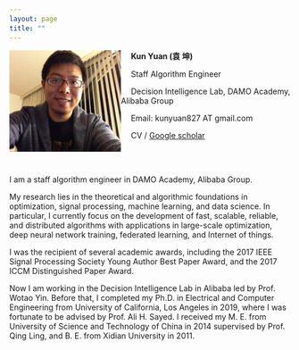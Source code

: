 ```yaml
---
layout: page
title: ""
---
```


<img src="https://github.com/kunyuan827/kunyuan827.github.io/raw/master/images/KunYuan.jpg" alt="kunyuan" align="left" width="200"/>

<!-- ![Swiss Alps](https://user-images.githubusercontent.com/4943215/55412536-edbba180-5567-11e9-9c70-6d33bca3f8ed.jpg) -->

<!-- <img src="https://github.com/kunyuan827/kunyuan827.github.io/blob/master/images/KunYuan.PNG" alt="kunyuan" align="right" width="200"/> -->

<!-- ![avatar-w70](https://github.com/kunyuan827/kunyuan827.github.io/raw/master/images/KunYuan.jpg) -->

&emsp; **Kun Yuan (袁 坤)**

&emsp; Staff Algorithm Engineer

&emsp; Decision Intelligence Lab, DAMO Academy, Alibaba Group

&emsp; Email: kunyuan827 AT gmail.com

&emsp; CV / [Google scholar](https://scholar.google.com/citations?user=aMnHLz4AAAAJ&hl=en) 

<br>

<br>

I am a staff algorithm engineer in DAMO Academy, Alibaba Group. 

My research lies in the theoretical and algorithmic foundations in optimization, signal processing, machine learning, and data science. In particular, I currently focus on the development of fast, scalable, reliable, and distributed algorithms with applications in large-scale optimization, deep neural network training, federated learning, and Internet of things.  

I was the recipient of several academic awards, including the 2017 IEEE Signal Processing Society Young Author Best Paper Award, and the 2017 ICCM Distinguished Paper Award. 

Now I am working in the Decision Intelligence Lab in Alibaba led by Prof. Wotao Yin. Before that, I completed my Ph.D. in Electrical and Computer Engineering from University of California, Los Angeles in 2019, where I was fortunate to be advised by Prof. Ali H. Sayed. I received my M. E. from University of Science and Technology of China in 2014 supervised by Prof. Qing Ling, and B. E. from Xidian University in 2011. 
